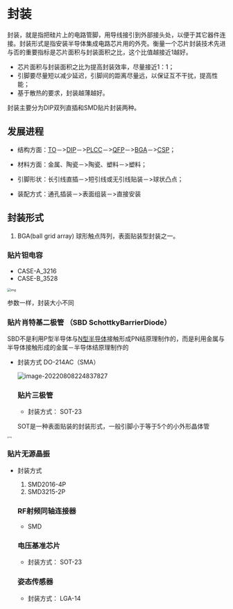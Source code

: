 # 封装

​		封装，就是指把硅片上的电路管脚，用导线接引到外部接头处，以便于其它器件连接。封装形式是指安装半导体集成电路芯片用的外壳。衡量一个芯片封装技术先进与否的重要指标是芯片面积与封装面积之比，这个比值越接近1越好。

- 芯片面积与封装面积之比为提高封装效率，尽量接近1：1；
- 引脚要尽量短以减少延迟，引脚间的距离尽量远，以保证互不干扰，提高性能；
- 基于散热的要求，封装越薄越好。

封装主要分为DIP双列直插和SMD贴片封装两种。

## 发展进程

- 结构方面：[TO](https://baike.baidu.com/item/TO)－>[DIP](https://baike.baidu.com/item/DIP)－>[PLCC](https://baike.baidu.com/item/PLCC)－>[QFP](https://baike.baidu.com/item/QFP)－>[BGA](https://baike.baidu.com/item/BGA)－>[CSP](https://baike.baidu.com/item/CSP)；

- 材料方面：金属、陶瓷－>陶瓷、塑料－>塑料；

- 引脚形状：长引线直插－>短引线或无引线贴装－>球状凸点；

- 装配方式：通孔插装－>表面组装－>直接安装

## 封装形式

1. BGA(ball grid array)  球形触点阵列，表面贴装型封装之一。



### 贴片钽电容 

- CASE-A_3216
- CASE-B_3528

<img src="https://iknow-pic.cdn.bcebos.com/738b4710b912c8fc4333faadec039245d7882189?x-bce-process=image%2Fresize%2Cm_lfit%2Cw_600%2Ch_800%2Climit_1%2Fquality%2Cq_85%2Fformat%2Cf_auto" alt="img" style="zoom:50%;" />

参数一样，封装大小不同

### 贴片肖特基二极管 （SBD SchottkyBarrierDiode）

SBD不是利用P型半导体与[N型半导体](https://baike.baidu.com/item/N型半导体/899425)接触形成PN结原理制作的，而是利用金属与半导体接触形成的金属－半导体结原理制作的

- 封装方式  DO-214AC（SMA）

  ![image-20220808224837827](C:\Users\pp\Documents\GitHub\Study_Notes\image-20220808224837827.png)

  ### 贴片三极管

  -  封装方式： SOT-23

    ​	SOT是一种表面贴装的封装形式，一般引脚小于等于5个的小外形晶体管



<img src="https://bkimg.cdn.bcebos.com/pic/54fbb2fb43166d2286e24f05462309f79152d28e?x-bce-process=image/watermark,image_d2F0ZXIvYmFpa2U4MA==,g_7,xp_5,yp_5/format,f_auto" alt="img" style="zoom:25%;" />

###            贴片无源晶振

  - 封装方式

    1. SMD2016-4P
    2. SMD3215-2P

    ### RF射频同轴连接器

    - SMD

    ### 电压基准芯片

    - 封装方式： SOT-23

    ### 姿态传感器

    - 封装方式： LGA-14

    

